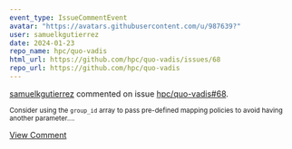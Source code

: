 ```yaml
---
event_type: IssueCommentEvent
avatar: "https://avatars.githubusercontent.com/u/987639?"
user: samuelkgutierrez
date: 2024-01-23
repo_name: hpc/quo-vadis
html_url: https://github.com/hpc/quo-vadis/issues/68
repo_url: https://github.com/hpc/quo-vadis
---
```


<a href='https://github.com/samuelkgutierrez' target='_blank'>samuelkgutierrez</a> commented on issue <a href='https://github.com/hpc/quo-vadis/issues/68' target='_blank'>hpc/quo-vadis#68</a>.

<small>Consider using the `group_id` array to pass pre-defined mapping policies to avoid having another parameter....</small>

<a href='https://github.com/hpc/quo-vadis/issues/68' target='_blank'>View Comment</a>